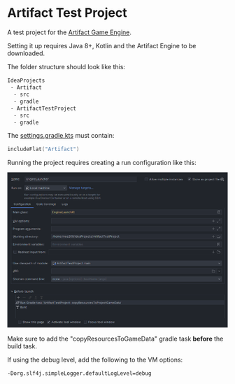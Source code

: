 # Artifact Test Project

A test project for the [Artifact Game Engine](https://www.github.com/meo209/Artifact).

Setting it up requires Java 8+, Kotlin and the Artifact Engine to be downloaded.

The folder structure should look like this:

```
IdeaProjects
 - Artifact
  - src
  - gradle
 - ArtifactTestProject
  - src
  - gradle
```

The [settings.gradle.kts](settings.gradle.kts) must contain:
```kotlin
includeFlat("Artifact")
```

Running the project requires creating a run configuration like this:

![runConfiguration in intellij](docs/runConfig.png "Run Configuration in IntelliJ idea")

Make sure to add the "copyResourcesToGameData" gradle task **before** the build task.

If using the debug level, add the following to the VM options:
```
-Dorg.slf4j.simpleLogger.defaultLogLevel=debug 
```